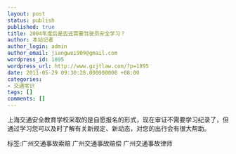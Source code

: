 ```yaml
---
layout: post
status: publish
published: true
title: 2004年度后是否还需要驾驶员安全学习？
author: 本站记者
author_login: admin
author_email: jiangwei909@gmail.com
wordpress_id: 1895
wordpress_url: http://www.gzjtlaw.com/?p=1895
date: 2011-05-29 09:30:28.000000000 +08:00
categories:
- 交通常识
tags: []
comments: []
---
```

上海交通安全教育学校采取的是自愿报名的形式，现在审证不需要学习纪录了，但通过学习您可以及时了解有关新规定、新动态，对您的出行会有很大帮助。标签:广州交通事故索赔 广州交通事故赔偿 广州交通事故律师
